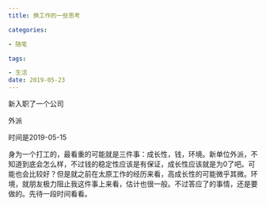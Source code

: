 ```yaml
---
title: 换工作的一些思考

categories: 

- 随笔

tags: 

- 生活
date: 2019-05-23
---
```


新入职了一个公司

外派

时间是2019-05-15

身为一个打工的，最看重的可能就是三件事：成长性，钱，环境。新单位外派，不知道到底会怎么样，不过钱的稳定性应该是有保证，成长性应该就是为0了吧。可能也会比较好？但是就之前在太原工作的经历来看，高成长性的可能微乎其微。环境，就朋友极力阻止我这件事上来看，估计也很一般。不过答应了的事情，还是要做的。先待一段时间看看。

